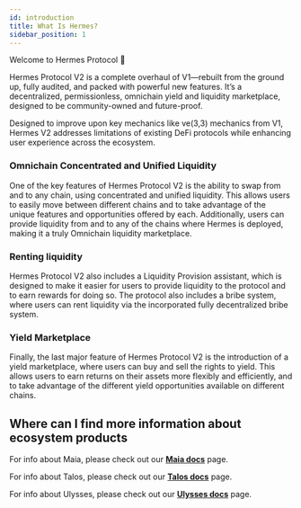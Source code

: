 ```yaml
---
id: introduction
title: What Is Hermes?
sidebar_position: 1
---
```


[//]: # 'TODO: Description of goals/mechanics of ve3,3 and main b3,3 takeaways'
[//]: # 'TODO: Explain how/why Hermes is a "Omnichain Yield and Liquidity Marketplace"'

Welcome to Hermes Protocol 👋

Hermes Protocol V2 is a complete overhaul of V1—rebuilt from the ground up, fully audited, and packed with powerful new features. It’s a decentralized, permissionless, omnichain yield and liquidity marketplace, designed to be community-owned and future-proof.

Designed to improve upon key mechanics like ve(3,3) mechanics from V1, Hermes V2 addresses limitations of existing DeFi protocols while enhancing user experience across the ecosystem.

### Omnichain Concentrated and Unified Liquidity

One of the key features of Hermes Protocol V2 is the ability to swap from and to any chain, using concentrated and unified liquidity. This allows users to easily move between different chains and to take advantage of the unique features and opportunities offered by each. Additionally, users can provide liquidity from and to any of the chains where Hermes is deployed, making it a truly Omnichain liquidity marketplace.

### Renting liquidity

Hermes Protocol V2 also includes a Liquidity Provision assistant, which is designed to make it easier for users to provide liquidity to the protocol and to earn rewards for doing so. The protocol also includes a bribe system, where users can rent liquidity via the incorporated fully decentralized bribe system.

### Yield Marketplace

Finally, the last major feature of Hermes Protocol V2 is the introduction of a yield marketplace, where users can buy and sell the rights to yield. This allows users to earn returns on their assets more flexibly and efficiently, and to take advantage of the different yield opportunities available on different chains.

## Where can I find more information about ecosystem products

For info about Maia, please check out our [**Maia docs**](../introduction) page.

For info about Talos, please check out our [**Talos docs**](../Talos/introduction) page.

For info about Ulysses, please check out our [**Ulysses docs**](../Ulysses/introduction) page.
